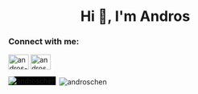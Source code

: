 <h1 align="center">Hi 👋, I'm Andros</h1>

<h3 align="left">Connect with me:</h3>
<p align="left">
<a href="https://linkedin.com/in/andros-clarence-chen" target="blank"><img align="center" src="https://raw.githubusercontent.com/rahuldkjain/github-profile-readme-generator/master/src/images/icons/Social/linked-in-alt.svg" alt="andros-clarence-chen" height="30" width="40" /></a>
<a href="https://codeforces.com/profile/androsc" target="blank"><img align="center" src="https://raw.githubusercontent.com/rahuldkjain/github-profile-readme-generator/master/src/images/icons/Social/codeforces.svg" alt="androsc" height="30" width="40" /></a>
</p>


<p><img align="left" style="background-color:black" src="https://github-readme-stats.vercel.app/api/top-langs?username=androschen&show_icons=true&locale=en&layout=compact" alt="androschen" /></p>

<p>&nbsp;<img align="center" src="https://github-readme-stats.vercel.app/api?username=androschen&show_icons=true&locale=en" alt="androschen" /></p>
